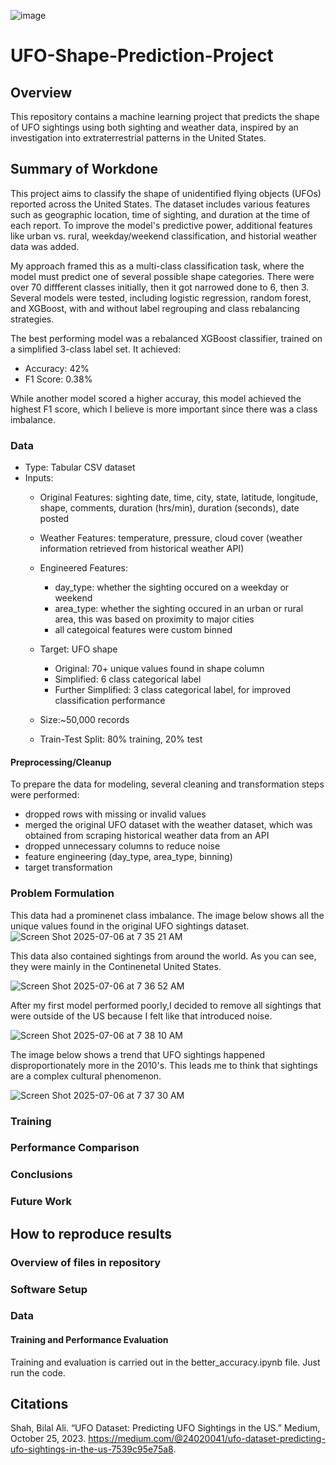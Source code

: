 ![image](https://github.com/user-attachments/assets/da6a42d2-05f4-4f45-9044-4d29de957c1c)
# UFO-Shape-Prediction-Project

## Overview
This repository contains a machine learning project that predicts the shape of UFO sightings using both sighting and weather data, inspired by an investigation into extraterrestrial patterns in the United States.

## Summary of Workdone 
This project aims to classify the shape of unidentified flying objects (UFOs) reported across the United States. The dataset includes various features such as geographic location, time of sighting, and duration at the time of each report. To improve the model's predictive power, additional features like urban vs. rural, weekday/weekend classification, and historial weather data was added.

My approach framed this as a multi-class classification task, where the model must predict one of several possible shape categories. There were over 70 diffferent classes initially, then it got narrowed done to 6, then 3. Several models were tested, including logistic regression, random forest, and XGBoost, with and without label regrouping and class rebalancing strategies.

The best performing model was a rebalanced XGBoost classifier, trained on a simplified 3-class label set. It achieved:

- Accuracy: 42%
- F1 Score: 0.38%
  
While another model scored a higher accuray, this model achieved the highest F1 score, which I believe is more important since there was a class imbalance. 

### Data
- Type: Tabular CSV dataset
- Inputs:
    - Original Features: sighting date, time, city, state, latitude, longitude, shape, comments, duration (hrs/min), duration (seconds), date posted
    - Weather Features: temperature, pressure, cloud cover (weather information retrieved from historical weather API)
    - Engineered Features:
        - day_type: whether the sighting occured on a weekday or weekend
        - area_type: whether the sighting occured in an urban or rural area, this was based on proximity to major cities
        - all categoical features were custom binned

  - Target: UFO shape
    - Original: 70+ unique values found in shape column
    - Simplified: 6 class categorical label
    - Further Simplified: 3 class categorical label, for improved classification performance

  - Size:~50,000 records

  - Train-Test Split: 80% training, 20% test

  
#### Preprocessing/Cleanup 
To prepare the data for modeling, several cleaning and transformation steps were performed: 
  - dropped rows with missing or invalid values
  - merged the original UFO dataset with the weather dataset, which was obtained from scraping historical weather data from an API
  - dropped unnecessary columns to reduce noise
  - feature engineering (day_type, area_type, binning)
  - target transformation 

### Problem Formulation 
This data had a prominenet class imbalance. The image below shows all the unique values found in the original UFO sightings dataset.
![Screen Shot 2025-07-06 at 7 35 21 AM](https://github.com/user-attachments/assets/0853253b-2449-4354-aee6-3fd73264747b)

This data also contained sightings from around the world. As you can see, they were mainly in the Continenetal United States.

![Screen Shot 2025-07-06 at 7 36 52 AM](https://github.com/user-attachments/assets/31058a09-d4c6-4bd5-a3b0-e1988532e31d)

After my first model performed poorly,I decided to remove all sightings that were outside of the US because I felt like that introduced noise. 

![Screen Shot 2025-07-06 at 7 38 10 AM](https://github.com/user-attachments/assets/d8462d22-cd10-499d-b580-bdab1da1e820)

The image below shows a trend that UFO sightings happened disproportionately more in the 2010's. This leads me to think that sightings are a complex cultural phenomenon. 

![Screen Shot 2025-07-06 at 7 37 30 AM](https://github.com/user-attachments/assets/208274c0-ee26-4150-b6c2-caac0d19bb36)

### Training 

### Performance Comparison 

### Conclusions

### Future Work 

## How to reproduce results 

### Overview of files in repository 

### Software Setup 

### Data 

#### Training and Performance Evaluation 
Training and evaluation is carried out in the better_accuracy.ipynb file. Just run the code. 

## Citations
Shah, Bilal Ali. “UFO Dataset: Predicting UFO Sightings in the US.” Medium, October 25, 2023. https://medium.com/@24020041/ufo-dataset-predicting-ufo-sightings-in-the-us-7539c95e75a8.


